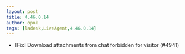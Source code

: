 ```yaml
---
layout: post
title: 4.46.0.14
author: opok
tags: [ladesk,LiveAgent,4.46.0.14]
---
```


- [Fix] Download attachments from chat forbidden for visitor (#4941)
